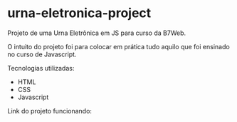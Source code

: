# urna-eletronica-project
 Projeto de uma Urna Eletrônica em JS para curso da B7Web.

 O intuito do projeto foi para colocar em prática tudo aquilo que foi ensinado no 
 curso de Javascript. 


 Tecnologias utilizadas:
 - HTML
 - CSS
 - Javascript

Link do projeto funcionando: